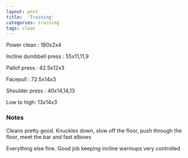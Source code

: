 ```yaml
---
layout: post
title:  'Training'
categories: training
tags: clean
---
```


Power clean : 180x2x4

Incline dumbbell press : 55x11,11,9

Pallof press  : 42.5x12x3

Facepull  : 72.5x14x3

Shoulder press  : 40x14,14,13

Low to high:  13x14x3

### Notes

Cleans pretty good. Knuckles down, slow off the floor, push through the floor, meet the bar and fast elbows

Everything else fine. Good job keeping incline warmups very controlled
